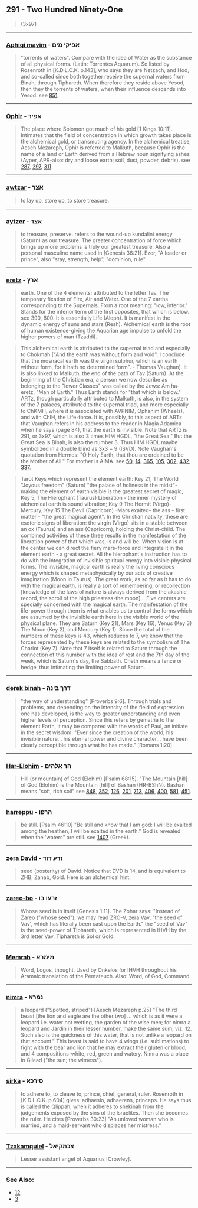 ## 291 - Two Hundred Ninety-One
> (3x97)

---

### [Aphiqi mayim](/keys/APIQI.MIM) - אפיקי מים
> "torrents of waters". Compare with the idea of Water as the substance of all physical forms. (Latin: Torrentes Aquarum). So listed by Rosenroth in [K.D.L.C.K. p.143], who says they are Netzach, and Hod, and so-called since both together receive the supernal waters from Binah, through Tiphareth. When therefore they reside above Yesod, then they the torrents of waters, when their influence descends into Yesod. see [851](851).

---

### [Ophir](/keys/APIR) - אפיר
> The place where Solomon got much of his gold [1 Kings 10:11]. Intimates that the field of concentration in which growth takes place is the alchemical gold, or transmuting agency. In the alchemical treatise, Aesch Mezareph, Ophir is referred to Malkuth, because Ophir is the name of a land or Earth derived from a Hebrew noun signifying ashes (Ayper, APR-also: dry and loose earth; soil, dust, powder, debris). see [287](287), [297](297), [311](311).

---

### [awtzar](/keys/ATzR) - אצר
> to lay up, store up, to store treasure.

---

### [aytzer](/keys/ATzR) - אצר
> to treasure, preserve. refers to the wound-up kundalini energy (Saturn) as our treasure. The greater concentration of force which brings up more problems is truly our greatest treasure. Also a personal masculine name used in [Genesis 36:21]. Ezer, "A leader or prince", also "stay, strength, help", "dominion, rule".

---

### [eretz](/keys/ARTz) - ארץ
> earth. One of the 4 elements; attributed to the letter Tav. The temporary fixation of Fire, Air and Water. One of the 7 earths corresponding to the Supernals. From a root meaning: "low, inferior." Stands for the inferior term of the first opposites, that which is below. see 390, 800. It is essentially Life (Aleph). It is manifest in the dynamic energy of suns and stars (Resh). Alchemical earth is the root of human existence-giving the Aquarian age impulse to unfold the higher powers of man (Tzaddi).

> This alchemical earth is attributed to the supernal triad and especially to Chokmah ["And the earth was without form and void". I conclude that the mosnacal earth was the virgin sulphur, which is an earth without form, for it hath no determined form". - Thomas Vaughan]. It is also linked to Malkuth, the end of the path of Tav (Saturn). At the beginning of the Christian era, a person we now describe as belonging to the "lower Classes" was called by the Jews: Am ha-eretz, "Man of Earth." Thus Earth stands for "that which is below." ARTz, though particularly attributed to Malkuth, is also, in the system of the 7 palaces, attributed to the supernal triad, and more especially to ChKMH, where it is associated with AVPNIM, Ophanim (Wheels), and with ChIH, the Life-force. It is, possibly, to this aspect of ARTz that Vaughan refers in his address to the reader in Magia Adamica when he says (page 84), that the earth is invisible. Note that ARTz is 291, or 3x97, which is also 3 times HIM HGDL, "the Great Sea." But the Great Sea is Binah, is also the number 3. Thus HIM HGDL maybe symbolized in a double blind as 3x3 = 9 (ISVD). Note Vaughan's quotation from Hermes: "O Holy Earth, that thou are ordained to be the Mother of All." For mother is AIMA. see [50](50), [14](14), [365](365), [105](105), [302](302), [432](432), [337](337).

> Tarot Keys which represent the element earth: Key 21, The World "Joyous freedom" (Saturn) "the palace of holiness in the midst"- making the element of earth visible is the greatest secret of magic; Key 5, The Hierophant (Taurus) Liberation - the inner mystery of alchemical earth is sound vibration; Key 9 The Hermit (Virgo)-Mercury; Key 15 The Devil (Capricorn) -Mars exalted- the ass - first matter - "the great magical agent". In the Christian nativity, these are esoteric signs of liberation: the virgin (Virgo) sits in a stable between an ox (Taurus) and an ass (Capricorn), holding the Christ-child. The combined activities of these three results in the manifestation of the liberation power of that which was, is and will be. When vision is at the center we can direct the fiery mars-force and integrate it in the element earth - a great secret. All the hierophant's instruction has to do with the integration of invisible spiritual energy into visible physical forms. The invisible, magical earth is really the living conscious energy which is shaped metaphysically by our acts of creative imagination (Moon in Taurus). The great work, as so far as it has to do with the magical earth, is really a sort of remembering, or recollection [knowledge of the laws of nature is always derived from the akashic record, the scroll of the high priestess-the moon]... Five centers are specially concerned with the magical earth. The manifestation of the life-power through them is what enables us to control the forms which are assumed by the invisible earth here in the visible world of the physical plane. They are Saturn (Key 21), Mars (Key 16), Venus (Key 3) The Moon (Key 2), and Mercury (Key 1). Since the total of the numbers of these keys is 43, which reduces to 7, we know that the forces represented by these keys are related to the symbolism of The Chariot (Key 7). Note that 7 itself is related to Saturn through the connection of this number with the idea of rest and the 7th day of the week, which is Saturn's day, the Sabbath. Cheth means a fence or hedge, thus intimating the limiting power of Saturn.

---

### [derek binah](/keys/DRK.BINH) - דרך בינה
> "the way of understanding" [Proverbs 9:6]. Through trials and problems, and depending on the intensity of the field of expression one has developed, is the way to greater understanding and even higher levels of perception. Since this refers by gematria to the element Earth, it may be compared with the words of Paul, an initiate in the secret wisdom: "Ever since the creation of the world, his invisible nature... his eternal power and divine character... have been clearly perceptible through what he has made." [Romans 1:20]

---

### [Har-Elohim](/keys/HR.ALHIM) - הר אלהים
> Hill (or mountain) of God (Elohim) [Psalm 68:15]. "The Mountain [hill] of God (Elohim) is the Mountain [hill] of Bashan (HR-BShN). Bashan means "soft, rich soil" see [848](848), [352](352), [126](126), [201](201), [713](713), [406](406), [400](400), [581](581), [451](451).

---

### [harreppu](/keys/HRPV) - הרפו
> be still. [Psalm 46:10] "Be still and know that I am god: I will be exalted among the heathen, I will be exalted in the earth." God is revealed when the 'waters" are still. see [1407](1407) (Greek).

---

### [zera David](/keys/ZRO.DVD) - זרע דוד
> seed (posterity) of David. Notice that DVD is 14, and is equivalent to ZHB, Zahab, Gold. Here is an alchemical hint.

---

### [zareo-bo](/keys/ZROV.BV) - זרעו בו
> Whose seed is in itself [Genesis 1:11]. The Zohar says: "Instead of Zareo ("whose seed"), we may read ZRO-V, zera Vav, "the seed of Vav', which has literally been cast upon the Earth." the "seed of Vav" is the seed-power of Tiphareth, which is represented in IHVH by the 3rd letter Vav. Tiphareth is Sol or Gold.

---

### [Memrah](/keys/MIMRA) - מימרא
> Word, Logos, thought. Used by Onkelos for IHVH throughout his Aramaic translation of the Pentateuch. Also: Word, of God, Command.

---

### [nimra](/keys/NMRA) - נמרא
> a leopard ("Spotted, striped") [Aesch Mezareph p.25] "The third beast [the lion and eagle are the other two] ... which is as it were a leopard i.e. water not wetting, the garden of the wise men; for nimra a leopard and Jardin in their lesser number, make the same sum, viz. 12. Such also is the quickness of this water, that is not unlike a leopard on that account." This beast is said to have 4 wings (i.e. sublimations) to fight with the bear and lion that he may extract their gluten or blood, and 4 compositions-white, red, green and watery. Nimra was a place in Gilead ("the sun; the witness").

---

### [sirka](/keys/SIRKA) - סירכא
> to adhere to, to cleave to; prince, chief, general, ruler. Rosenroth in [K.D.L.C.K. p.604] gives: adhaesio, adhaerens, princeps. He says thus is called the Qlippah, when it adheres to shekinah from the judgements exposed by the sins of the Israelites. Then she becomes the ruler. He cites [Proverbs 30:23] "An unloved woman who is married, and a maid-servant who displaces her mistress."

---

### [Tzakamquiel](/keys/TzKMQIAL) - צכמקיאל
> Lesser assistant angel of Aquarius [Crowley].

---

### See Also:

- [12](12)
- [3](3)
